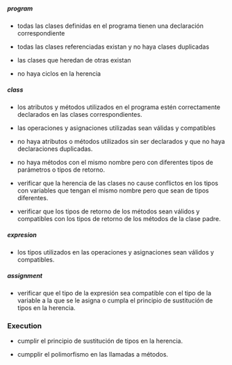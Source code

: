  
##### program
- todas las clases definidas en el programa tienen una declaración correspondiente

- todas las clases referenciadas existan y no haya clases duplicadas 
 
- las clases que heredan de otras existan 

- no haya ciclos en la herencia
 

##### class

- los atributos y métodos utilizados en el programa estén correctamente declarados en las clases correspondientes.

- las operaciones y asignaciones utilizadas sean válidas y compatibles

- no haya atributos o métodos utilizados sin ser declarados y que no haya declaraciones duplicadas. 
 
- no haya métodos con el mismo nombre pero con diferentes tipos de parámetros o tipos de retorno. 
 
- verificar que la herencia de las clases no cause conflictos en los tipos con variables que tengan el mismo nombre pero que sean de tipos diferentes.

- verificar que los tipos de retorno de los métodos sean válidos y compatibles con los tipos de retorno de los métodos de la clase padre.

##### expresion

- los tipos utilizados en las operaciones y asignaciones sean válidos y compatibles. 


##### assignment

- verificar que el tipo de la expresión sea compatible con el tipo de la variable a la que se le asigna o cumpla el principio de sustitución de tipos en la herencia.







### Execution


- cumplir el principio de sustitución de tipos en la herencia.

- cumpplir el polimorfismo en las llamadas a métodos.


